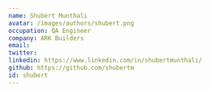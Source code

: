 ```yaml
---
name: Shubert Munthali
avatar: /images/authors/shubert.png
occupation: QA Engineer
company: ARK Builders
email:
twitter:
linkedin: https://www.linkedin.com/in/shubertmunthali/
github: https://github.com/shubertm
id: shubert
---
```

